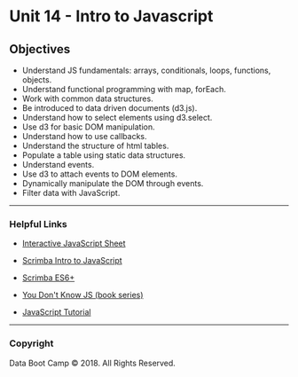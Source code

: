 # Unit 14 - Intro to Javascript

## Objectives

* Understand JS fundamentals: arrays, conditionals, loops, functions, objects.
* Understand functional programming with map, forEach.
* Work with common data structures.
* Be introduced to data driven documents (d3.js).
* Understand how to select elements using d3.select.
* Use d3 for basic DOM manipulation.
* Understand how to use callbacks.
* Understand the structure of html tables.
* Populate a table using static data structures.
* Understand events.
* Use d3 to attach events to DOM elements.
* Dynamically manipulate the DOM through events.
* Filter data with JavaScript.

- - -

### Helpful Links

* [Interactive JavaScript Sheet](http://htmlcheatsheet.com/js/)

* [Scrimba Intro to JavaScript](https://scrimba.com/g/gintrotojavascript)

* [Scrimba ES6+](https://scrimba.com/g/gintrotoes6)

* [You Don't Know JS (book series)](https://github.com/getify/You-Dont-Know-JS)

* [JavaScript Tutorial](https://watchandcode.com/p/practical-javascript)

- - -

### Copyright

Data Boot Camp © 2018. All Rights Reserved.
